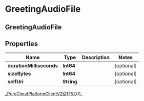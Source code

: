 # GreetingAudioFile

## GreetingAudioFile

## Properties

|Name | Type | Description | Notes|
|------------ | ------------- | ------------- | -------------|
| **durationMilliseconds** | **Int64** |  | [optional] |
| **sizeBytes** | **Int64** |  | [optional] |
| **selfUri** | **String** |  | [optional] |



_PureCloudPlatformClientV2@175.0.0_

